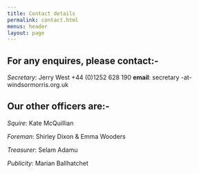 ```yaml
---
title: Contact details
permalink: contact.html
menus: header
layout: page
---
```


For any enquires, please contact:-
----------------------------------

_Secretary_: Jerry West +44 (0)1252 628 190 **email**: secretary -at- windsormorris.org.uk

Our other officers are:-
------------------------

_Squire_: Kate McQuillian

_Foreman_: Shirley Dixon & Emma Wooders

_Treasurer_: Selam Adamu

_Publicity_: Marian Ballhatchet


